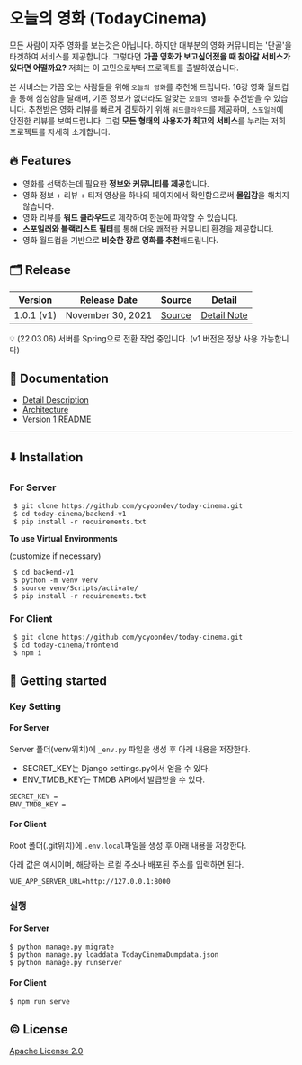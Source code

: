 # 오늘의 영화 (TodayCinema)

모든 사람이 자주 영화를 보는것은 아닙니다. 하지만 대부분의 영화 커뮤니티는 '단골'을 타겟하여 서비스를 제공합니다. 그렇다면 **가끔 영화가 보고싶어졌을 때 찾아갈 서비스가 있다면 어떨까요?** 저희는 이 고민으로부터 프로젝트를 출발하였습니다. 

본 서비스는 가끔 오는 사람들을 위해 `오늘의 영화`를 추천해 드립니다. 16강 영화 월드컵을 통해 심심함을 달래며, 기존 정보가 없더라도 알맞는 `오늘의 영화`를 추천받을 수 있습니다. 추천받은 영화 리뷰를 빠르게 검토하기 위해 `워드클라우드`를 제공하며, `스포일러`에 안전한 리뷰를 보여드립니다. 그럼 **모든 형태의 사용자가 최고의 서비스**를 누리는 저희 프로젝트를 자세히 소개합니다.



## 🔥 Features

- 영화를 선택하는데 필요한 **정보와 커뮤니티를 제공**합니다.
- 영화 정보 + 리뷰 + 티저 영상을 하나의 페이지에서 확인함으로써 **몰입감**을 해치지 않습니다.
- 영화 리뷰를 **워드 클라우드**로 제작하여 한눈에 파악할 수 있습니다.
- **스포일러와 블랙리스트 필터**를 통해 더욱 쾌적한 커뮤니티 환경을 제공합니다.
- 영화 월드컵을 기반으로 **비슷한 장르 영화를 추천**해드립니다.



## 🗂️ Release

| Version    | Release Date      | Source                | Detail                               |
| ---------- | ----------------- | --------------------- | ------------------------------------ |
| 1.0.1 (v1) | November 30, 2021 | [Source](/backend-v1) | [Detail Note](/backend-v1/README.md) |

 :bulb: (22.03.06) 서버를 Spring으로 전환 작업 중입니다. (v1 버전은 정상 사용 가능합니다)



## 📄 Documentation

- [Detail Description](/document/Detail_Description.md)
- [Architecture](/document/Architecture.md)
- [Version 1 README](/backend-v1/README.md)



---



## ⬇️ Installation

### For Server

```
 $ git clone https://github.com/ycyoondev/today-cinema.git
 $ cd today-cinema/backend-v1
 $ pip install -r requirements.txt
```

**To use Virtual Environments**

(customize if necessary)

```
 $ cd backend-v1
 $ python -m venv venv
 $ source venv/Scripts/activate/
 $ pip install -r requirements.txt
```

### For Client

```
 $ git clone https://github.com/ycyoondev/today-cinema.git
 $ cd today-cinema/frontend
 $ npm i
```



## 🚀 Getting started

### Key Setting

#### For Server

Server 폴더(venv위치)에 `_env.py` 파일을 생성 후 아래 내용을 저장한다.

- SECRET_KEY는 Django settings.py에서 얻을 수 있다.
- ENV_TMDB_KEY는 TMDB API에서 발급받을 수 있다.

```
SECRET_KEY = 
ENV_TMDB_KEY = 
```

#### For Client

Root 폴더(.git위치)에 `.env.local`파일을 생성 후 아래 내용을 저장한다. 

아래 값은 예시이며, 해당하는 로컬 주소나 배포된 주소를 입력하면 된다.

```
VUE_APP_SERVER_URL=http://127.0.0.1:8000
```

### 실행

#### For Server

```
$ python manage.py migrate
$ python manage.py loaddata TodayCinemaDumpdata.json
$ python manage.py runserver
```

#### For Client

```
$ npm run serve
```



## ©️ License

[Apache License 2.0](https://github.com/ycyoondev/JORLDY/blob/master/LICENSE.md)

